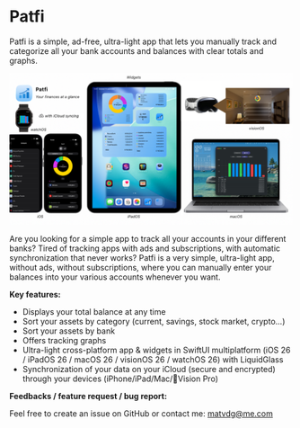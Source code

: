 # Patfi
Patfi is a simple, ad-free, ultra-light app that lets you manually track and categorize all your bank accounts and balances with clear totals and graphs.

![Patfi Screenshot](https://github.com/matvdg/Patfi/blob/603654a5e8a4b1f1b63f1f7973db682c9070e51c/Patfi.png)

Are you looking for a simple app to track all your accounts in your different banks? Tired of tracking apps with ads and subscriptions, with automatic synchronization that never works? Patfi is a very simple, ultra-light app, without ads, without subscriptions, where you can manually enter your balances into your various accounts whenever you want. 

**Key features:** 
- Displays your total balance at any time
- Sort your assets by category (current, savings, stock market, crypto...)
- Sort your assets by bank 
- Offers tracking graphs
- Ultra-light cross-platform app & widgets in SwiftUI multiplatform (iOS 26 / iPadOS 26 / macOS 26 / visionOS 26 / watchOS 26) with LiquidGlass
- Synchronization of your data on your iCloud (secure and encrypted) through your devices (iPhone/iPad/Mac/Vision Pro)

**Feedbacks / feature request / bug report:**

Feel free to create an issue on GitHub or contact me: matvdg@me.com 
